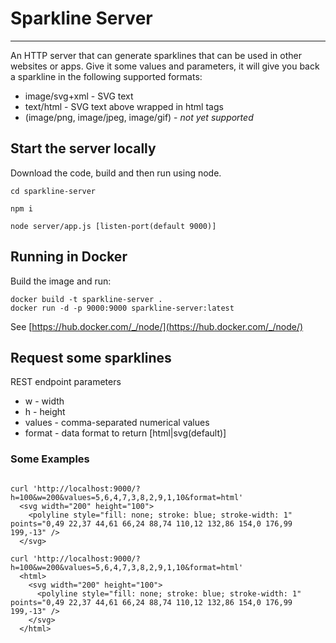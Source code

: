# Sparkline Server
----------------------
An HTTP server that can generate sparklines that can be used in other websites or apps.
Give it some values and parameters, it will give you back a sparkline in the following supported formats:
- image/svg+xml - SVG text
- text/html - SVG text above wrapped in html tags
- (image/png, image/jpeg, image/gif) - *not yet supported*


## Start the server locally

Download the code, build and then run using node.

```
cd sparkline-server

npm i

node server/app.js [listen-port(default 9000)]
```

## Running in Docker

Build the image and run:

```
docker build -t sparkline-server .
docker run -d -p 9000:9000 sparkline-server:latest
```
See [https://hub.docker.com/_/node/](https://hub.docker.com/_/node/)


## Request some sparklines
REST endpoint parameters
- w - width
- h - height
- values - comma-separated numerical values
- format - data format to return [html|svg(default)]

### Some Examples

```

curl 'http://localhost:9000/?h=100&w=200&values=5,6,4,7,3,8,2,9,1,10&format=html'
  <svg width="200" height="100">
    <polyline style="fill: none; stroke: blue; stroke-width: 1" points="0,49 22,37 44,61 66,24 88,74 110,12 132,86 154,0 176,99 199,-13" />
  </svg>

curl 'http://localhost:9000/?h=100&w=200&values=5,6,4,7,3,8,2,9,1,10&format=html'
  <html>
    <svg width="200" height="100">
      <polyline style="fill: none; stroke: blue; stroke-width: 1" points="0,49 22,37 44,61 66,24 88,74 110,12 132,86 154,0 176,99 199,-13" />
    </svg>
  </html>
```
